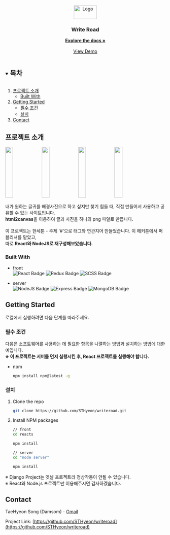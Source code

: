 <!--
*** Thanks for checking out the Best-README-Template. If you have a suggestion
*** that would make this better, please fork the repo and create a pull request
*** or simply open an issue with the tag "enhancement".
*** Thanks again! Now go create something AMAZING! :D
***
***
***
*** To avoid retyping too much info. Do a search and replace for the following:
*** github_username, repo_name, twitter_handle, email, project_title, project_description
-->



<!-- PROJECT SHIELDS -->
<!--
*** I'm using markdown "reference style" links for readability.
*** Reference links are enclosed in brackets [ ] instead of parentheses ( ).
*** See the bottom of this document for the declaration of the reference variables
*** for contributors-url, forks-url, etc. This is an optional, concise syntax you may use.
*** https://www.markdownguide.org/basic-syntax/#reference-style-links
-->



<!-- PROJECT LOGO -->
<br />
<p align="center">
  <a href="https://github.com/STHyeon/writeroad">
    <img src="https://user-images.githubusercontent.com/37692675/104394911-e58cf480-558a-11eb-9265-46c298f1c23e.png" alt="Logo" width="72" height="43">
  </a>

  <h3 align="center">Write Road</h3>

  <p align="center">
    <a href="https://github.com/STHyeon/writeroad"><strong>Explore the docs »</strong></a>
    <br />
    <br />
    <a href="https://github.com/STHyeon/writeroad">View Demo</a>
  </p>
</p>



<!-- TABLE OF CONTENTS -->
<details open="open">
  <summary><h2 style="display: inline-block">목차</h2></summary>
  <ol>
    <li>
      <a href="#about-the-project">프로젝트 소개</a>
      <ul>
        <li><a href="#built-with">Built With</a></li>
      </ul>
    </li>
    <li>
      <a href="#getting-started">Getting Started</a>
      <ul>
        <li><a href="#prerequisites">필수 조건</a></li>
        <li><a href="#installation">설치</a></li>
      </ul>
    </li>
    <li><a href="#contact">Contact</a></li>
  </ol>
</details>



<!-- ABOUT THE PROJECT -->
## 프로젝트 소개

<div>
  <img src="https://user-images.githubusercontent.com/37692675/104397619-8631e300-5590-11eb-9507-06a0ff307299.png" width="22%" height="160px" />
  <img src="https://user-images.githubusercontent.com/37692675/104397557-669aba80-5590-11eb-8771-06033a3fe15a.png" width="22%" height="160px" />
  <img src="https://user-images.githubusercontent.com/37692675/104397198-a2815000-558f-11eb-9800-b071440972b7.png" width="22%" height="160px" />
  <img src="https://user-images.githubusercontent.com/37692675/104397963-33a4f680-5591-11eb-9a7b-9e3675cbb413.png" width="22%" height="160px" />
</div>

내가 원하는 글귀를 배경사진으로 하고 싶지만 찾기 힘들 때, 직접 만들어서 사용하고 공유할 수 있는 사이트입니다.
<br />
**html2canvas**을 이용하여 글과 사진을 하나의 png 파일로 만듭니다.
<br />
<br />
이 프로젝트는 한세톤 - 주제 '#'으로 태그와 연관지어 만들었습니다. 이 해커톤에서 퍼블리셔를 맡았고,<br />
따로 **React와 NodeJS로 재구성해보았습니다.**



### Built With
- front <br />
![React Badge](https://img.shields.io/badge/React-61DAFB?style=for-the-badge&logo=React&logoColor=white) ![Redux Badge](https://img.shields.io/badge/Redux-764ABC?style=for-the-badge&logo=Redux&logoColor=white) ![SCSS Badge](https://img.shields.io/badge/SCSS-CC6699?style=for-the-badge&logo=sass&logoColor=white)

- server <br />
![NodeJS Badge](https://img.shields.io/badge/Node.js-339933?style=for-the-badge&logo=node.js&logoColor=white) ![Express Badge](https://img.shields.io/badge/Express-000000?style=for-the-badge&logo=Express&logoColor=white) ![MongoDB Badge](https://img.shields.io/badge/MongoDB-47a248?style=for-the-badge&logo=MongoDB&logoColor=white)



<!-- GETTING STARTED -->
## Getting Started

로컬에서 실행하려면 다음 단계를 따라주세요.

### 필수 조건

다음은 소프트웨어를 사용하는 데 필요한 항목을 나열하는 방법과 설치하는 방법에 대한 예입니다.<br />
**※ 이 프로젝트는 서버를 먼저 실행시킨 후, React 프로젝트를 실행해야 합니다.**

* npm
  ```sh
  npm install npm@latest -g
  ```

### 설치

1. Clone the repo
   ```sh
   git clone https://github.com/STHyeon/writeroad.git
   ```
2. Install NPM packages
   ```sh
   // front
   cd reacts

   npm install
   ```

   ```sh
   // server
   cd "node server"

   npm install
   ```

※ Django Project는 옛날 프로젝트라 정상작동이 안될 수 있습니다.<br />
※ React와 Node.js 프로젝트만 이용해주시면 감사하겠습니다.

<!-- CONTACT -->
## Contact

TaeHyeon Song (Damsom) - [Gmail](mailto:th.damsom@gmail.com)

Project Link: [https://github.com/STHyeon/writeroad](https://github.com/STHyeon/writeroad)
